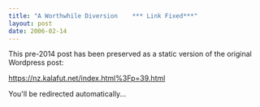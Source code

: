 ```yaml
---
title: "A Worthwhile Diversion    *** Link Fixed***"
layout: post
date: 2006-02-14
---
```


This pre-2014 post has been preserved as a static version of the original Wordpress post:

https://nz.kalafut.net/index.html%3Fp=39.html

You'll be redirected automatically...

<head>
  <meta http-equiv="refresh" content="5;url=https://nz.kalafut.net/index.html%3Fp=39.html">
</head>

